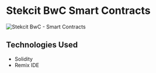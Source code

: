 # Stekcit BwC Smart Contracts 
![Stekcit BwC - Smart Contracts](https://github.com/andrewkimjoseph/stekcit-bwc/assets/91619206/11f2266b-bf4b-4701-95ef-467c6e0d2def)


## Technologies Used

- Solidity
- Remix IDE
